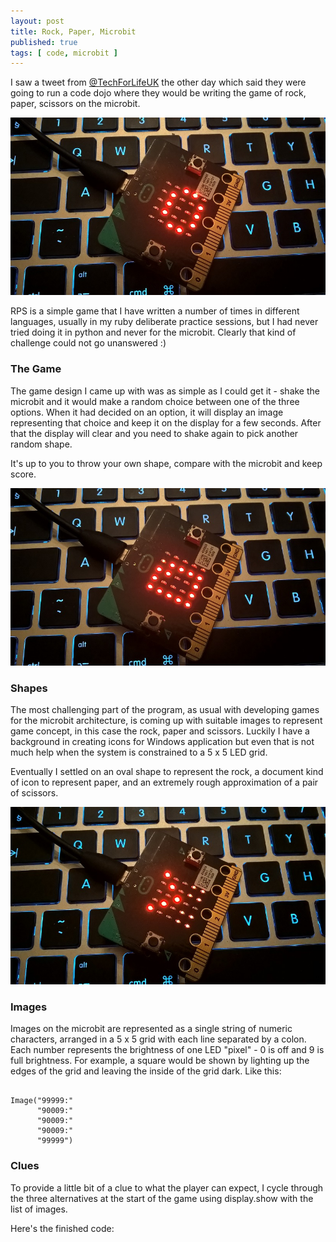 ```yaml
---
layout: post
title: Rock, Paper, Microbit
published: true
tags: [ code, microbit ]
---
```



I saw a tweet from <a href="https://twitter.com/TechForLifeUK/">@TechForLifeUK</a> the other day
which said they were going to run a code dojo where they would be writing the game of rock, paper,
scissors on the microbit.

![rock](/img/posts/rock-paper-microbit/rps-rock.jpg)

RPS is a simple game that I have written a number of times in different languages, usually
in my ruby deliberate practice sessions, but I had never tried doing it in python and never for
the microbit. Clearly that kind of challenge could not go unanswered :)

### The Game

The game design I came up with was as simple as I could get it - shake the microbit and it would make
a random choice between one of the three options. When it had decided on an option, it will display
an image representing that choice and keep it on the display for a few seconds. After that the
display will clear and you need to shake again to pick another random shape.

It's up to you to throw your own shape, compare with the microbit and keep score.

![paper](/img/posts/rock-paper-microbit/rps-paper.jpg)

### Shapes

The most challenging part of the program, as usual with developing games for the microbit architecture,
is coming up with suitable images to represent game concept, in this case the rock, paper and scissors. Luckily
I have a background in creating icons for Windows application but even that is not much help when the system
is constrained to a 5 x 5 LED grid.

Eventually I settled on an oval shape to represent the rock, a document
kind of icon to represent paper, and an extremely rough approximation of a pair of scissors.  

![scissors](/img/posts/rock-paper-microbit/rps-scissors.jpg)

### Images

Images on the microbit are represented as a single string of numeric characters, arranged in a
5 x 5 grid with each line separated by a colon. Each number represents the brightness of one
LED "pixel" - 0 is off and 9 is full brightness. For example, a square would be shown
by lighting up the edges of the grid and leaving the inside of the grid dark. Like this:

~~~

Image("99999:"
      "90009:"
      "90009:"
      "90009:"
      "99999")

~~~

### Clues

To provide a little bit of a clue to what the player can expect, I cycle through the three alternatives
at the start of the game using display.show with the list of images.

Here's the finished code:

<script src="https://gist.github.com/deejaygraham/fd3519507d5e4b8c3791706faeaeada7.js"></script>
